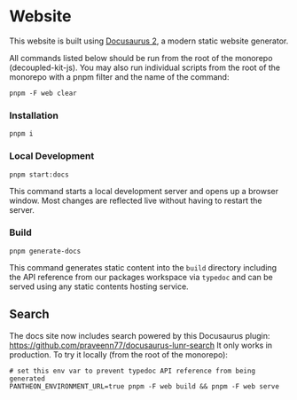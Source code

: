 # Website

This website is built using [Docusaurus 2](https://docusaurus.io/), a modern
static website generator.

All commands listed below should be run from the root of the monorepo
(decoupled-kit-js). You may also run individual scripts from the root of the
monorepo with a pnpm filter and the name of the command:

```shell
pnpm -F web clear
```

### Installation

```shell
pnpm i
```

### Local Development

```shell
pnpm start:docs
```

This command starts a local development server and opens up a browser window.
Most changes are reflected live without having to restart the server.

### Build

```shell
pnpm generate-docs
```

This command generates static content into the `build` directory including the
API reference from our packages workspace via `typedoc` and can be served using
any static contents hosting service.

## Search

The docs site now includes search powered by this Docusaurus plugin:
https://github.com/praveenn77/docusaurus-lunr-search It only works in
production. To try it locally (from the root of the monorepo):

```shell
# set this env var to prevent typedoc API reference from being generated
PANTHEON_ENVIRONMENT_URL=true pnpm -F web build && pnpm -F web serve
```
